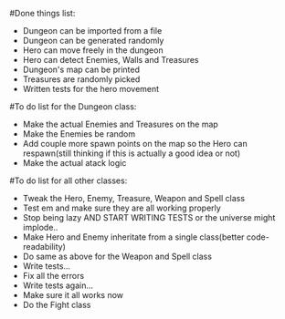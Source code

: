 #Done things list:
 - Dungeon can be imported from a file
 - Dungeon can be generated randomly
 - Hero can move freely in the dungeon
 - Hero can detect Enemies, Walls and Treasures
 - Dungeon's map can be printed
 - Treasures are randomly picked
 - Written tests for the hero movement

#To do list for the Dungeon class:
 - Make the actual Enemies and Treasures on the map
 - Make the Enemies be random
 - Add couple more spawn points on the map so the Hero can respawn(still thinking if this is actually a good idea or not)
 - Make the actual atack logic
 


#To do list for all other classes:
 - Tweak the Hero, Enemy, Treasure, Weapon and Spell class
 - Test em and make sure they are all working properly
 - Stop being lazy AND START WRITING TESTS or the universe might implode..
 - Make Hero and Enemy inheritate from a single class(better code-readability)
 - Do same as above for the Weapon and Spell class
 - Write tests...
 - Fix all the errors
 - Write tests again...
 - Make sure it all works now
 - Do the Fight class
